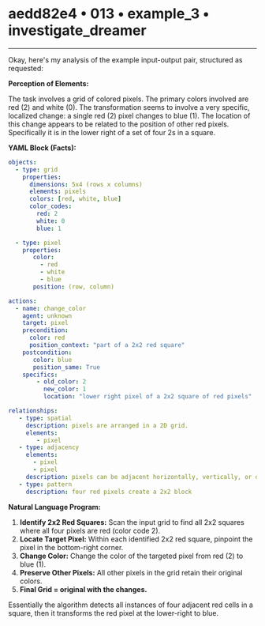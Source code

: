# aedd82e4 • 013 • example_3 • investigate_dreamer

---
Okay, here's my analysis of the example input-output pair, structured as requested:

**Perception of Elements:**

The task involves a grid of colored pixels. The primary colors involved are red (2) and white (0). The transformation seems to involve a very specific, localized change: a single red (2) pixel changes to blue (1). The location of this change appears to be related to the position of other red pixels. Specifically it is in the lower right of a set of four 2s in a square.

**YAML Block (Facts):**



```yaml
objects:
  - type: grid
    properties:
      dimensions: 5x4 (rows x columns)
      elements: pixels
      colors: [red, white, blue]
      color_codes:
        red: 2
        white: 0
        blue: 1

  - type: pixel
    properties:
       color:
         - red
         - white
         - blue
       position: (row, column)

actions:
  - name: change_color
    agent: unknown
    target: pixel
    precondition:
      color: red
      position_context: "part of a 2x2 red square"
    postcondition:
       color: blue
       position_same: True
    specifics:
        - old_color: 2
          new_color: 1
          location: "lower right pixel of a 2x2 square of red pixels"

relationships:
   - type: spatial
     description: pixels are arranged in a 2D grid.
     elements:
        - pixel
   - type: adjacency
     elements:
       - pixel
       - pixel
     description: pixels can be adjacent horizontally, vertically, or diagonally.
   - type: pattern
     description: four red pixels create a 2x2 block
```



**Natural Language Program:**

1.  **Identify 2x2 Red Squares:** Scan the input grid to find all 2x2 squares where all four pixels are red (color code 2).
2.  **Locate Target Pixel:** Within each identified 2x2 red square, pinpoint the pixel in the bottom-right corner.
3.  **Change Color:** Change the color of the targeted pixel from red (2) to blue (1).
4.  **Preserve Other Pixels:** All other pixels in the grid retain their original colors.
5.  **Final Grid = original with the changes.**

Essentially the algorithm detects all instances of four adjacent red cells in a square, then it transforms the red pixel at the lower-right to blue.

